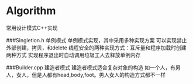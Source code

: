 Algorithm
=========
常用设计模式C++实现

###Singletion.h
单例模式
    单例模式实现，其中采用多种实现方案
    可以实现禁止外部创建，拷贝，和delete
    线程安全的两种实现方式：互斥量和程序加载时创建两种方式
    实现程序退出时自动调用垃圾工人去释放单例内存

###Builder.cpp
建造者模式
  建造者模式适合复杂对象的构造
  如一个人，有男人，女人，但是人都有head,body,foot。男人女人的构造方式都不一样

